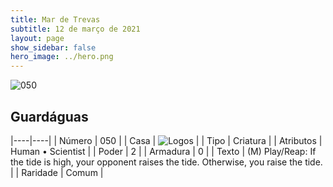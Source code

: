 ```yaml
---
title: Mar de Trevas
subtitle: 12 de março de 2021
layout: page
show_sidebar: false
hero_image: ../hero.png
---
```


![050](https://cdn.keyforgegame.com/media/card_front/pt/496_050_G7FP67RC9WRC_pt.png)

## Guardáguas

|----|----|
| Número | 050 |
| Casa | ![Logos](https://archonarcana.com/images/thumb/c/ce/Logos.png/22px-Logos.png "Logos") |
| Tipo | Criatura |
| Atributos | Human • Scientist |
| Poder | 2 |
| Armadura | 0 |
| Texto | (M) Play/Reap: If the tide is high, your opponent raises the tide. Otherwise, you raise the tide. |
| Raridade | Comum |
